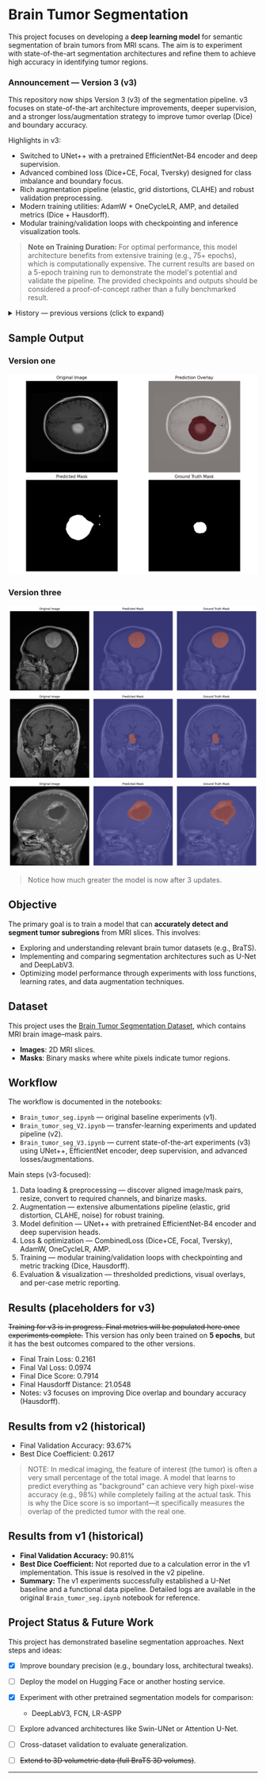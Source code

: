 # Brain Tumor Segmentation

This project focuses on developing a **deep learning model** for semantic segmentation of brain tumors from MRI scans. The aim is to experiment with state-of-the-art segmentation architectures and refine them to achieve high accuracy in identifying tumor regions.

### Announcement — Version 3 (v3)
This repository now ships Version 3 (v3) of the segmentation pipeline. v3 focuses on state-of-the-art architecture improvements, deeper supervision, and a stronger loss/augmentation strategy to improve tumor overlap (Dice) and boundary accuracy.

Highlights in v3:
- Switched to UNet++ with a pretrained EfficientNet-B4 encoder and deep supervision.
- Advanced combined loss (Dice+CE, Focal, Tversky) designed for class imbalance and boundary focus.
- Rich augmentation pipeline (elastic, grid distortions, CLAHE) and robust validation preprocessing.
- Modern training utilities: AdamW + OneCycleLR, AMP, and detailed metrics (Dice + Hausdorff).
- Modular training/validation loops with checkpointing and inference visualization tools.

> **Note on Training Duration:** For optimal performance, this model architecture benefits from extensive training (e.g., 75+ epochs), which is computationally expensive. The current results are based on a 5-epoch training run to demonstrate the model's potential and validate the pipeline. The provided checkpoints and outputs should be considered a proof-of-concept rather than a fully benchmarked result.

<details>
<summary>History — previous versions (click to expand)</summary>

#### Announcement — Version 2 (v2)
This repository includes a second version (v2) of the segmentation pipeline. v2 focused on transfer-learning with DeepLabV3 (ResNet-50) and pipeline improvements. Work continues iteratively; training metrics for v2 are kept here for reference.

> The output is still not satisfying, but experiments continue.

##### What's new in v2 (high level)
- Switched to `torchvision's DeepLabV3` (ResNet-50) with pretrained weights for transfer learning.
- Adapted the model to single-channel (grayscale) MRI slices by replacing the first convolutional layer.
- Replaced classifier and auxiliary heads to produce two output channels (background vs tumor).
- Backbone parameters were frozen initially to speed up convergence and reduce overfitting risk.
- Introduced a concise, reproducible transform pipeline for grayscale images.
- Implemented a custom PyTorch Dataset that aligns image/mask pairs and binarizes masks.
- Integrated MONAI's DiceLoss and DiceMetric for segmentation-specific training and evaluation.
- Enabled Automatic Mixed Precision (AMP) and a ReduceLROnPlateau scheduler.
- Training/validation loops are managed via a modular `going_modular.engine` for cleaner code and checkpointing.
- Corrected the Dice score implementation to ensure it is properly calculated and bounded between 0 and 1.

</details>

## Sample Output
### Version one
![alt text](imgs/image.png)
### Version three
![alt text](imgs/output.png)
![alt text](imgs/image-1.png)
![alt text](imgs/image_2.png)

> Notice how much greater the model is now after 3 updates.

## Objective

The primary goal is to train a model that can **accurately detect and segment tumor subregions** from MRI slices. This involves:

* Exploring and understanding relevant brain tumor datasets (e.g., BraTS).
* Implementing and comparing segmentation architectures such as U-Net and DeepLabV3.
* Optimizing model performance through experiments with loss functions, learning rates, and data augmentation techniques.

## Dataset

This project uses the [Brain Tumor Segmentation Dataset](https://www.kaggle.com/datasets/nikhilroxtomar/brain-tumor-segmentation?select=images), which contains MRI brain image–mask pairs.

* **Images**: 2D MRI slices.
* **Masks**: Binary masks where white pixels indicate tumor regions.

## Workflow

The workflow is documented in the notebooks:
- `Brain_tumor_seg.ipynb` — original baseline experiments (v1).
- `Brain_tumor_seg_V2.ipynb` — transfer-learning experiments and updated pipeline (v2).
- `Brain_tumor_seg_V3.ipynb` — current state-of-the-art experiments (v3) using UNet++, EfficientNet encoder, deep supervision, and advanced losses/augmentations.

Main steps (v3-focused):
1. Data loading & preprocessing — discover aligned image/mask pairs, resize, convert to required channels, and binarize masks.
2. Augmentation — extensive albumentations pipeline (elastic, grid distortion, CLAHE, noise) for robust training.
3. Model definition — UNet++ with pretrained EfficientNet-B4 encoder and deep supervision heads.
4. Loss & optimization — CombinedLoss (Dice+CE, Focal, Tversky), AdamW, OneCycleLR, AMP.
5. Training — modular training/validation loops with checkpointing and metric tracking (Dice, Hausdorff).
6. Evaluation & visualization — thresholded predictions, visual overlays, and per-case metric reporting.

## Results (placeholders for v3)
~~Training for v3 is in progress. Final metrics will be populated here once experiments complete.~~
This version has only been trained on **5 epochs**, but it has the best outcomes compared to the other versions.

- Final Train Loss: 0.2161
- Final Val Loss: 0.0974
- Final Dice Score: 0.7914
- Final Hausdorff Distance: 21.0548
- Notes: v3 focuses on improving Dice overlap and boundary accuracy (Hausdorff).

## Results from v2 (historical)
- Final Validation Accuracy: 93.67%
- Best Dice Coefficient: 0.2617

> NOTE: In medical imaging, the feature of interest (the tumor) is often a very small percentage of the total image. A model that learns to predict everything as "background" can achieve very high pixel-wise accuracy (e.g., 98%) while completely failing at the actual task. This is why the Dice score is so important—it specifically measures the overlap of the predicted tumor with the real one.

## Results from v1 (historical)
- **Final Validation Accuracy:** 90.81%
- **Best Dice Coefficient:** Not reported due to a calculation error in the v1 implementation. This issue is resolved in the v2 pipeline.
- **Summary:** The v1 experiments successfully established a U-Net baseline and a functional data pipeline. Detailed logs are available in the original `Brain_tumor_seg.ipynb` notebook for reference.

## Project Status & Future Work


This project has demonstrated baseline segmentation approaches. Next steps and ideas:

- [x] Improve boundary precision (e.g., boundary loss, architectural tweaks).
- [ ] Deploy the model on Hugging Face or another hosting service.
- [x] Experiment with other pretrained segmentation models for comparison:
  * DeepLabV3, FCN, LR-ASPP
- [ ] Explore advanced architectures like Swin-UNet or Attention U-Net.

- [ ] Cross-dataset validation to evaluate generalization.
  
- [ ] ~~Extend to 3D volumetric data (full BraTS 3D volumes)~~.


---
